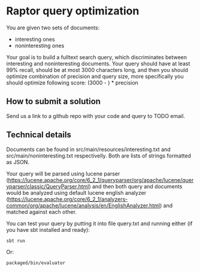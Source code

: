 # Raptor query optimization

You are given two sets of documents:
* interesting ones
* noninteresting ones

Your goal is to build a fulltext search query, which discriminates between interesting and noninteresting documents. Your query should have at least 99% recall, should be at most 3000 characters long, and then you should optimize combination of precision and query size, more specifically you should optimize following score:
(3000 - <query length>) * precision

## How to submit a solution

Send us a link to a github repo with your code and query to TODO email.

## Technical details

Documents can be found in src/main/resources/interesting.txt and src/main/noninteresting.txt respectivelly. Both are lists of strings formatted as JSON.

Your query will be parsed using lucene parser (https://lucene.apache.org/core/6_2_1/queryparser/org/apache/lucene/queryparser/classic/QueryParser.html) and then both query and documents would be analyzed
using default lucene english analyzer
(https://lucene.apache.org/core/6_2_1/analyzers-common/org/apache/lucene/analysis/en/EnglishAnalyzer.html)
and matched against each other.

You can test your query by putting it into file query.txt and running either (if you have sbt
installed and ready):

`sbt run`

Or:

`packaged/bin/evaluator`
